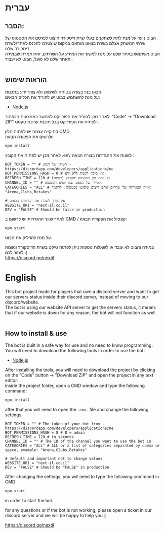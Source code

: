 # עברית

## הסבר:

הבוט נועד על מנת לתת לשחקנים בעלי שרת דיסקורד חיצוני לפרסם את הסטטוס של שרתי המשחק אצלם בשרת בצאט מותאם במקום שיצטרכו להכנס לאתר/לשרת דיסקורד שלנו.<br />
הבוט משתמש באתר שלנו על מנת למשוך את המידע על השרתים, זאת אמרת שבמידה והאתר שלנו לא פועל, הבוט לא יעבוד.<br /><br />

## הוראות שימוש

הבוט בנוי בצורה בטוחה לשימוש ולא צורך ידע בתכנות.<br />
על מנת להשתמש בבוט יש להוריד את הכלים הבאים:

-   [Node.js](https://nodejs.org/en/)<br />

ולאחר מכן להוריד את הפורייקט למחשב באמצעות הכפתור "Code" -> "Download ZIP" ולפתוח את הפורייקט בכל תוכנת עריכת טקסט.<br />

בתיקייה עצמה יש לפתוח חלון CMD<br />
ולרשום את הפקודה הבאה:

```cmd
npm install
```

לאחר מכן יש לפתוח את הקובץ .env ולשנות את ההגדרות בצורה הבאה:

```env
BOT_TOKEN = "" # הטוקן של הבוט - https://discordapp.com/developers/applications/me
BOT_PERMISSIONS_HASH = 8 # אין סיבה לשנות ללא ידע
REFRESH_TIME = 120 # כל כמה זמן הסטטוס יתעדכן (שניות)
CHANNEL_ID = "" # האיידי של הצאט שבו יופיע הסטטוס
CATEGORIES = "ALL" # איזה קטגוריות של שרתים אתם רוצים שיפיעו בסטטוס, לדוגמה: "Arena,Clubs,Retakes"

# אין צורך לשנות את הפרטים הבאים
WEBSITE_URI = "next-il.co.il"
DEV = "FALSE" # Should be false in production
```

לאחר שינוי ההגדרות יש לרשום ב CMD / קונסול את הפקודה הבאה:

```cmd
npm start
```

על מנת להדליק את הבוט.<br />

במידה והבוט לא עובד או לשאלות נוספות ניתן לפתוח טיקט בשרת הדיסקורד ונשמח לעזור לכם :) <br />
https://discord.gg/nextil

# English

This bot project made for players that own a discord server and want to get our servers status inside their discord server, instead of moving to our discord/website.<br />
The bot is using our website API server to get the servers status, it means that if our website is down for any reason, the bot will not function as well.<br /><br />

## How to install & use

The bot is built in a safe way for use and no need to know programming.<br />
You will need to download the following tools in order to use the bot:

-   [Node.js](https://nodejs.org/en/)<br />

After installing the tools, you will need to download the project by clicking on the "Code" button -> "Download ZIP" and open the project in any text editor.<br />
inside the project folder, open a CMD window and type the following command:

```cmd
npm install
```

after that you will need to open the `.env.` file and change the following settings:

```env
BOT_TOKEN = "" # The token of your bot from - https://discordapp.com/developers/applications/me
BOT_PERMISSIONS_HASH = 8 # 8 = admin
REFRESH_TIME = 120 # in seconds
CHANNEL_ID = "" # The ID of the channel you want to use the bot in
CATEGORIES = "ALL" # ALL or a list of categories separated by comma or space, example: "Arena,Clubs,Retakes"

# default and important not to change values
WEBSITE_URI = "next-il.co.il"
DEV = "FALSE" # Should be "FALSE" in production
```

After changing the settings, you will need to type the following command in CMD:

```cmd
npm start
```
in order to start the bot.<br />

for any questions or if the bot is not working, please open a ticket in our discord server and we will be happy to help you :) <br />

https://discord.gg/nextil
